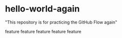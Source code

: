 # hello-world-again
"This repository is for practicing the GitHub Flow again"

feature
feature
feature
feature
feature
